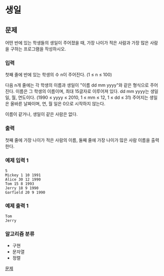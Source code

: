 # 생일

## 문제

어떤 반에 있는 학생들의 생일이 주어졌을 때, 가장 나이가 적은 사람과 가장 많은 사람을 구하는 프로그램을 작성하시오.

### 입력

첫째 줄에 반에 있는 학생의 수 n이 주어진다. (1 ≤ n ≤ 100)

다음 n개 줄에는 각 학생의 이름과 생일이 "이름 dd mm yyyy"와 같은 형식으로 주어진다. 이름은 그 학생의 이름이며, 최대 15글자로 이루어져 있다. dd mm yyyy는 생일 일, 월, 연도이다. (1990 ≤ yyyy ≤ 2010, 1 ≤ mm ≤ 12, 1 ≤ dd ≤ 31) 주어지는 생일은 올바른 날짜이며, 연, 월 일은 0으로 시작하지 않는다.

이름이 같거나, 생일이 같은 사람은 없다.

### 출력

첫째 줄에 가장 나이가 적은 사람의 이름, 둘째 줄에 가장 나이가 많은 사람 이름을 출력한다.

### 예제 입력 1

```
5
Mickey 1 10 1991
Alice 30 12 1990
Tom 15 8 1993
Jerry 18 9 1990
Garfield 20 9 1990
```

### 예제 출력 1

```
Tom
Jerry
```

### 알고리즘 분류

- 구현
- 문자열
- 정렬

[문제](https://www.acmicpc.net/problem/5635)
